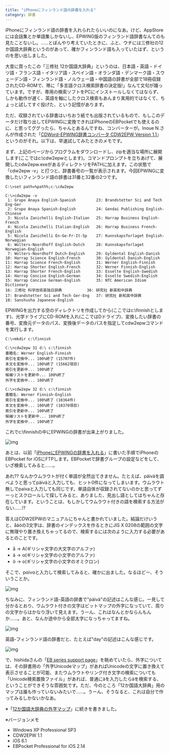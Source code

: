 ```yaml
---
title: "iPhoneにフィンランド語の辞書を入れる"
category: 辞書
---
```


iPhoneにフィンランド語の辞書を入れられたらいいのになあ。けど、AppStoreには会話集とか単語集しかないし、EPWING版のフィンランド語辞書なんてのも見たことないし。……とぼんやり考えていたときに、ふと、ウチには三修社の12か国語大辞典というのがあって、確かフィンランド語も入っていたはず、というのを思い出しました。

大昔に買ったこの「三修社 12か国語大辞典」というのは、日本語・英語・ドイツ語・フランス語・イタリア語・スペイン語・オランダ語・デンマーク語・スウェーデン語・フィンランド語・ノルウェー語・中国語の辞書が全部で18冊収録されたCD-ROMで、帯に「多言語クロス検索辞書の決定版!」なんて文句が踊っています。ですが、専用の検索ソフトをPCにインストールしなくてはならず、しかも動作が遅く、英語を軸にしたクロス検索もあんまり実用的ではなくて、ちょっと試してすぐ投げた、という記憶があります。

ただ、収録されている辞書はいちおう紙でも出版されているもので、もしこのデータだけ取り出してEPWINGに変換できればiPhoneのEBPocketでも使えるのに、と思ってググったら、ちゃんとあるんですね、コンバーターが。Inoue N.さんが作成された「[CDWord-EPWING辞書コンバータ CDW2EPW Version 1.1](http://hp.vector.co.jp/authors/VA022273/dic/cdw2epw/)」というのがそれ。以下は、早速試してみたときのメモです。

まず、上記のページからプログラムをダウンロードし、zipを適当な場所に展開します(ここではc:\cdw2epwとします)。コマンドプロンプトを立ちあげて、展開したcdw2epw.exeがあるディレクトリをPATHに加えます。この状態で「cdw2epw -v」と打つと、辞書番号の一覧が表示されます。今回EPWINGに変換したいフィンランド語の辞書は31番と32番の2つです。

```console
C:\>set path=%path%;c:\cdw2epw

C:\>cdw2epw -v
 1: Grupo Anaya English-Spanish         23: Brandstetter Sci and Tech Eng-Ger
 2: Grupo Anaya Spanish-English         24: Gendai Publishing English-Chinese
 3: Nicola Zanichelli English-Italian   25: Harrap Business English-French
 4: Nicola Zanichelli Italian-English   26: Harrap Business French-English
 5: Nicola Zanichelli En-Ge-Fr-It-Sp    27: Kunnskapsforlaget English-Norwegian
 6: Wolters-Noordhoff English-Dutch     28: Kunnskapsforlaget Norwegian-English
 7: Wolters-Noordhoff Dutch-English     29: Gyldental English-Danish
10: Harrap Science English-French       30: Gyldental Danish-English
11: Harrap Science French-English       31: Werner English-Finnish
12: Harrap Shorter English-French       32: Werner Finnish-English
13: Harrap Shorter French-English       33: Esselte English-Swedish
14: Harrap Concise English-German       34: Esselte Swedish-English
15: Harrap Concise German-English       35: NTC American Idiom Dictionary
16: 三修社 科学技術英独日辞典           36: 研究社 新英和中辞典
17: Brandstetter Sci and Tech Ger-Eng   37: 研究社 新和英中辞典
18: Sanshusha Japanese-English
```

EPWINGを出力する空のディレクトリを作成してから(ここではc:\finnishとします)、光学ドライブにCD-ROMを入れ(ここではDドライブ)、変換したい辞書の番号、変換元データのパス、変換後データのパスを指定してcdw2epwコマンドを実行します。

```console
C:\>mkdir c:\finnish

C:\>cdw2epw 31 d:\ c:\finnish
書籍名: Werner English-Finnish
索引を変換中... 100%終了 (15707件)
本文を変換中... 100%終了 (15662項目)
索引を更新中... 100%終了
候補リストを更新中... 100%終了
外字を変換中... 100%終了

C:\>cdw2epw 32 d:\ c:\finnish
書籍名: Werner Finnish-English
索引を変換中... 100%終了 (10364件)
本文を変換中... 100%終了 (10370項目)
索引を更新中... 100%終了
候補リストを更新中... 100%終了
外字を変換中... 100%終了
```

これでc:\finnishの中にEPWINGの辞書が出来上がりました。

![img](img/20130217-001.png)

あとは、以前「[iPhoneにEPWINGの辞書を入れる](20110612.html)」に書いた手順でiPhoneのEBPocket for iOSにFTPします。EBPocketで辞書グループの設定などをして、いざ検索してみると……。

あれ?? なんかウムラウトが付く単語が全然出てきません。たとえば、päiväを調べようと思ってpäiväと入力しても、ヒット0件になってしまいます。ウムラウト無しでpaivaと入力しても同じです。単語自体が収録されてないのかと思ってずーっとスクロールして探してみると、ありました、見出し語としてはちゃんと存在しています。ということは、もしかしてウムラウト付きの語を検索する方法がない……!?

答えはCDW2EPWのマニュアルにちゃんと書かれていました。結論だけいうと、åäöの3文字は、辞書のインデックスを作るときにJIS X 0208の範囲の文字に無理やり置き換えちゃってるので、検索するには次のように入力する必要があるとのことです。

- å → Α(ギリシャ文字の大文字のアルファ)
- ä → α(ギリシャ文字の小文字のアルファ)
- ö → ο(ギリシャ文字の小文字のオミクロン)

そこで、pαivαと入力して検索してみると、確かに出ました。なるほどー、そういうことか。

![img](img/20130217-002.png)

ちなみに、フィンランド語-英語の辞書で"päivä"の記述はこんな感じ。一見して分かるとおり、ウムラウト付きの文字はビットマップの外字になっていて、周りの文字からはかなり浮いて見えます。うーん、これはなんとかならんもんか……。あと、なんか途中から全部太字になっちゃってますね。

![img](img/20130217-003.png)

英語-フィンランド語の辞書だと、たとえば"day"の記述はこんな感じです。

![img](img/20130217-004.png)

で、hishidaさんの「[EB series support page](http://www31.ocn.ne.jp/~h_ishida/)」を眺めていたら、外字については、その辞書用の「外字Unicodeマップ」があればUnicodeの文字に置き換えて表示させることが可能、またウムラウトやリング付き文字の検索についても「Unicode検索置換ファイル」があれば、普通にäを入力したらäを検索する、ということができそうな雰囲気です。ただ、今のところ「12か国語大辞典」用のマップは誰も作っていないみたいで……。うーん、そうなると、これは自分で作ってみるしかないかなあ。

※「[12か国語大辞典の外字マップ](20130224.html)」に続きを書きました。

※バージョンメモ

- Windows XP Professional SP3
- CDW2EPW 1.1
- iOS 6.1
- EBPocket Professional for iOS 2.14
